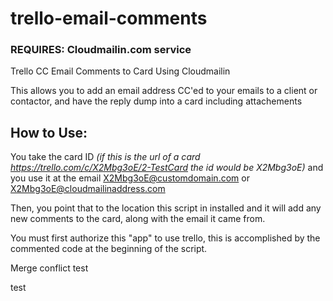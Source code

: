 trello-email-comments
=====================

### REQUIRES: Cloudmailin.com service

Trello CC Email Comments to Card Using Cloudmailin

This allows you to add an email address CC'ed to your emails to a client or contactor, and have the reply dump into a card including attachements

## How to Use:

You take the card ID *(if this is the url of a card https://trello.com/c/X2Mbg3oE/2-TestCard the id would be X2Mbg3oE)* and you use it at the email X2Mbg3oE@customdomain.com or X2Mbg3oE@cloudmailinaddress.com

Then, you point that to the location this script in installed and it will add any new comments to the card, along with the email it came from.

You must first authorize this "app" to use trello, this is accomplished by the commented code at the beginning of the script.

Merge conflict test

test
